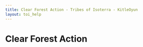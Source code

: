 ```yaml
---
title: Clear Forest Action - Tribes of Isoterra - KitleOyun
layout: toi_help
---
```


<h1 class="h1">Clear Forest Action</h1>
